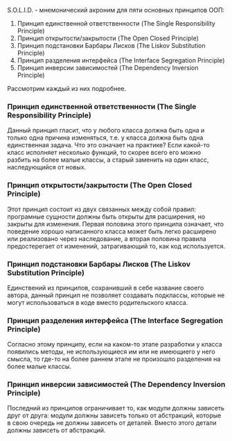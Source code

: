 S.O.L.I.D. - мнемонический акроним для пяти основных принципов ООП:

1. Принцип единственной ответственности \(The Single Responsibility Principle\)
2. Принцип открытости/закрытости \(The Open Closed Principle\)
3. Принцип подстановки Барбары Лисков \(The Liskov Substitution Principle\)
4. Принцип разделения интерфейса \(The Interface Segregation Principle\)
5. Принцип инверсии зависимостей \(The Dependency Inversion Principle\)

Рассмотрим каждый из них подробнее.

### Принцип единственной ответственности \(The Single Responsibility Principle\)

Данный принцип гласит, что у любого класса должна быть одна и только одна причина изменяться, т.е. у класса должна быть одна единственная задача. Что это означает на практике? Если какой-то класс исполняет несколько функций, то скорее всего его можно разбить на более малые классы, а старый заменить на один класс, наследующийся от новых.

### Принцип открытости/закрытости \(The Open Closed Principle\)

Этот принцип состоит из двух связанных между собой правил: програмные сущности должны быть открыты для расширения, но закрыты для изменения. Первая половина этого принципа означает, что поведение хорошо написанного класса может быть легко расширено или реализовано через наследование, а вторая половина правила предостерегает от изменений, затрагивающий то, как код используется.

### Принцип подстановки Барбары Лисков \(The Liskov Substitution Principle\)

Единствений из принципов, сохранивший в себе название своего автора, данный принцип не позволяет создавать подклассы, которые не могут использоваться в коде вместо родительского класса.

### Принцип разделения интерфейса \(The Interface Segregation Principle\)

Согласно этому принципу, если на каком-то этапе разработки у класса появились методы, не использующиеся им или не имеющиего у него смысла, то где-то на более раннем этапе не произошло разделения на более малые классы.

### Принцип инверсии зависимостей \(The Dependency Inversion Principle\)

Последний из принципов ограничивает то, как модули должны зависеть друг от друга: модули должны зависеть только от абстракций, которые в свою очередь не должны зависеть от деталей. Вместо этого детали должны зависеть от абстракций.



